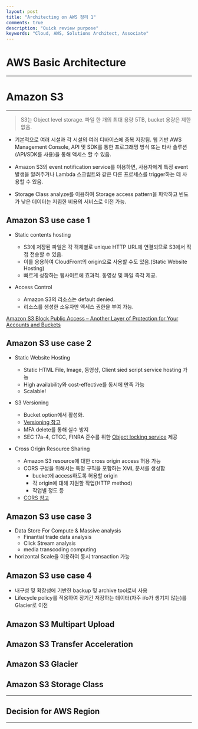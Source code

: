 ```yaml
---
layout: post
title: "Architecting on AWS 정리 1"
comments: true
description: "Quick review purpose"
keywords: "Cloud, AWS, Solutions Architect, Associate"
---
```


# AWS Basic Architecture

---
# Amazon S3
---

> S3는 Object level storage. 파일 한 개의 최대 용량 5TB, bucket 용량은 제한 없음.

+ 기본적으로 여러 시설과 각 시설의 여러 디바이스에 중복 저장됨. 웹 기반 AWS Management Console, API 및 SDK를 통한 프로그래밍 방식 또는 타사 솔루션(API/SDK를 사용)을 통해 액세스 할 수 있음.

+ Amazon S3의 event notification service를 이용하면, 사용자에게 특정 event 발생을 알려주거나 Lambda 스크립트와 같은 다른 프로세스를 trigger하는 데 사용할 수 있음.

+ Storage Class analyze를 이용하여 Storage access pattern을 파악하고 빈도가 낮은 데이터는 저렴한 비용의 서비스로 이전 가능.

## Amazon S3 use case 1

+ Static contents hosting
    + S3에 저장된 파일은 각 객체별로 unique HTTP URL에 연결되므로 S3에서 직접 전송할 수 있음.
    + 이를 응용하여 CloudFront의 origin으로 사용할 수도 있음.(Static Website Hosting)
    + 빠르게 성장하는 웹사이트에 효과적. 동영상 및 파일 즉각 제공.

+ Access Control
    + Amazon S3의 리소스는 default denied.
    + 리소스를 생성한 소유자만 액세스 권한을 부여 가능.

<a href="https://aws.amazon.com/blogs/aws/amazon-s3-block-public-access-another-layer-of-protection-for-your-accounts-and-buckets/">Amazon S3 Block Public Access – Another Layer of Protection for Your Accounts and Buckets</a>


## Amazon S3 use case 2

+ Static Website Hosting
    + Static HTML File, Image, 동영상, Client sied script service hosting 가능
    + High availability와 cost-effective를 동시에 만족 가능
    + Scalable!

+ S3 Versioning
    + Bucket option에서 활성화.
    + <a href="https://docs.aws.amazon.com/AmazonS3/latest/dev/Versioning.html">Versioning 참고</a>
    + MFA delete를 통해 실수 방지
    + SEC 17a-4, CTCC, FINRA 준수를 위한 <a href="https://docs.aws.amazon.com/AmazonS3/latest/dev/object-lock.html">Object locking service</a> 제공

+ Cross Origin Resource Sharing
    + Amazon S3 resource에 대한 cross origin access 허용 가능
    + CORS 구성을 위해서는 특정 규칙을 포함하는 XML 문서를 생성함
        + bucket에 access하도록 허용할 origin
        + 각 origin에 대해 지원할 작업(HTTP method)
        + 작업별 정도 등
    + <a href="https://docs.aws.amazon.com/AmazonS3/latest/dev/cors.html">CORS 참고</a>

## Amazon S3 use case 3

+ Data Store For Compute & Massive analysis 
    + Finantial trade data analysis
    + Click Stream analysis
    + media transcoding computing
+ horizontal Scale을 이용하여 동시 transaction 가능

## Amazon S3 use case 4

+ 내구성 및 확장성에 기반한 backup 및 archive tool로써 사용
+ Lifecycle policy를 적용하여 장기간 저장하는 데이터(자주 i/o가 생기지 않는)를 Glacier로 이전

## Amazon S3 Multipart Upload

## Amazon S3 Transfer Acceleration

## Amazon S3 Glacier

## Amazon S3 Storage Class

---
## Decision for AWS Region
---


